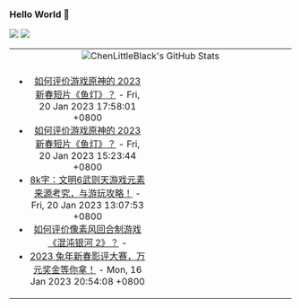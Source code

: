 ### Hello World 👋

[![](https://img.shields.io/badge/@ChenLittleBlack-1a6c81?style=flat&logo=java&logoColor=1a6c81&label=Java&colorA=ffffff)](https://www.java.com/)
[![](https://img.shields.io/badge/@ChenLittleBlack-41b883?style=flat&logo=vuedotjs&logoColor=41b883&label=Vue&colorA=ffffff)](https://cn.vuejs.org/)

<table>
<tr>
<td colspan="2" style="text-align: center;">
<img alt="ChenLittleBlack's GitHub Stats" src="https://github-readme-stats.vercel.app/api?username=ChenLittleBlack&show_icons=true&icon_color=CE1D2D&text_color=718096&bg_color=ffffff&hide_title=true" />
</td>
</tr>
<tr>
<td align="center" valign="middle">

<!-- START_SECTION:blog -->
* <a href='http://www.zhihu.com/question/579623120/answer/2853756685?utm_campaign=rss&utm_medium=rss&utm_source=rss&utm_content=title' target='_blank'>如何评价游戏原神的 2023 新春短片《鱼灯》？</a> - Fri, 20 Jan 2023 17:58:01 +0800
* <a href='http://www.zhihu.com/question/579623120/answer/2853616283?utm_campaign=rss&utm_medium=rss&utm_source=rss&utm_content=title' target='_blank'>如何评价游戏原神的 2023 新春短片《鱼灯》？</a> - Fri, 20 Jan 2023 15:23:44 +0800
* <a href='http://zhuanlan.zhihu.com/p/600202100?utm_campaign=rss&utm_medium=rss&utm_source=rss&utm_content=title' target='_blank'>8k字：文明6武则天游戏元素来源考究，与游玩攻略！</a> - Fri, 20 Jan 2023 13:07:53 +0800
* <a href='http://www.zhihu.com/question/579456349/answer/2851582160?utm_campaign=rss&utm_medium=rss&utm_source=rss&utm_content=title' target='_blank'>如何评价像素风回合制游戏《混沌银河 2》？</a> - 
* <a href='http://zhuanlan.zhihu.com/p/599500800?utm_campaign=rss&utm_medium=rss&utm_source=rss&utm_content=title' target='_blank'>2023 兔年新春影评大赛，万元奖金等你拿！</a> - Mon, 16 Jan 2023 20:54:08 +0800
<!-- END_SECTION:blog -->

</td>
<td valign="middle" width="50%">

<!-- START_SECTION:douban -->

<!-- END_SECTION:douban -->

</td>
</tr>
</table>
